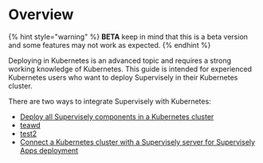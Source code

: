# Overview

{% hint style="warning" %}
**BETA** keep in mind that this is a beta version and some features may not work as expected.
{% endhint %}

Deploying in Kubernetes is an advanced topic and requires a strong working knowledge of Kubernetes. This guide is intended for experienced Kubernetes users who want to deploy Supervisely in their Kubernetes cluster.

There are two ways to integrate Supervisely with Kubernetes:

* [Deploy all Supervisely components in a Kubernetes cluster](installation/)
* [teawd](installation.md#installation)
* [test2](agent.md)
* [Connect a Kubernetes cluster with a Supervisely server for Supervisely Apps deployment](agent/)
